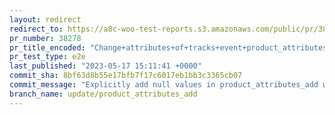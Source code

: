 ```yaml
---
layout: redirect
redirect_to: https://a8c-woo-test-reports.s3.amazonaws.com/public/pr/38278/e2e/index.html
pr_number: 38278
pr_title_encoded: "Change+attributes+of+tracks+event+product_attributes_add"
pr_test_type: e2e
last_published: "2023-05-17 15:11:41 +0000"
commit_sha: 8bf63d8b55e17bfb7f17c6017eb1bb3c3365cb07
commit_message: "Explicitly add null values in product_attributes_add when the attribu…"
branch_name: update/product_attributes_add
---
```

